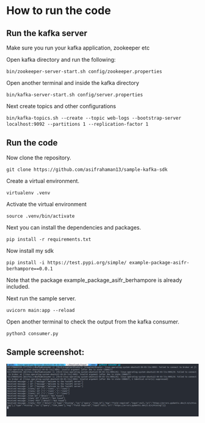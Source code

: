 # How to run the code


## Run the kafka server
Make sure you run your kafka application, zookeeper etc

Open kafka directory and run the following:

```
bin/zookeeper-server-start.sh config/zookeeper.properties
```

Open another terminal and inside the kafka directory 

```
bin/kafka-server-start.sh config/server.properties
```

Next create topics and other configurations

```
bin/kafka-topics.sh --create --topic web-logs --bootstrap-server localhost:9092 --partitions 1 --replication-factor 1
```


## Run the code 
Now clone the repository.

```
git clone https://github.com/asifrahaman13/sample-kafka-sdk
```

Create a virtual environment.

```
virtualenv .venv
```

Activate the virtual environment

```
source .venv/bin/activate
```

Next you can install the dependencies and packages. 

```
pip install -r requirements.txt
```

Now install my sdk

```
pip install -i https://test.pypi.org/simple/ example-package-asifr-berhampore==0.0.1
```


Note that the package example_package_asifr_berhampore is already included. 

Next run the sample server. 

```
uvicorn main:app --reload 
```

Open another terminal to check the output from the kafka consumer.

```
python3 consumer.py
```

## Sample screenshot:


![alt text](<Screenshot from 2024-02-23 18-27-25.png>)